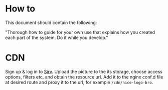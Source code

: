 # How to

This document should contain the following:

"Thorough how to guide for your own use that explains how you created each part of the system. Do it while you develop."

# CDN
Sign up & log in to [Sirv](https://sirv.com/). Upload the picture to the its storage, choose access options, filters etc, and obtain the resource url.
Add it to the nginx conf.d file at desired route and proxy it to the url, for example `/cdn/nice-logo-bro`.